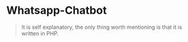 # Whatsapp-Chatbot
>It is self explanatory, the only thing worth mentioning is that it is written in PHP. 

